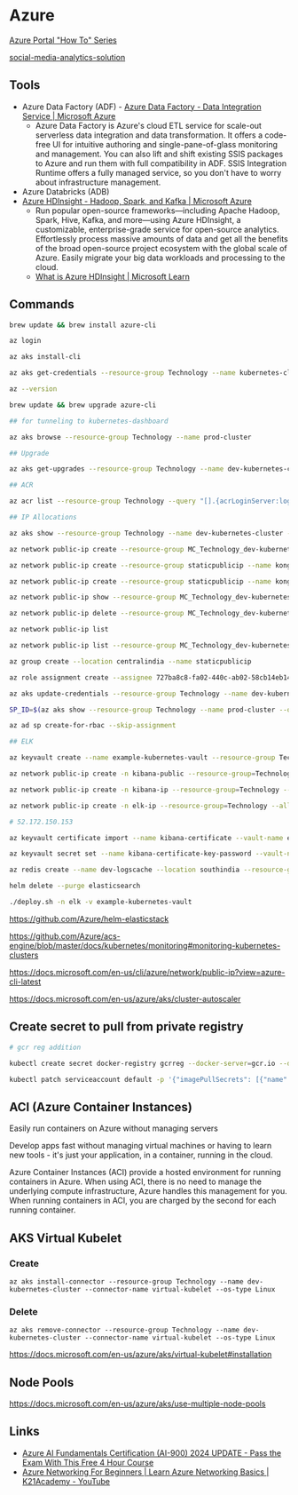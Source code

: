 # Azure

[Azure Portal "How To" Series](https://www.youtube.com/playlist?list=PLLasX02E8BPBKgXP4oflOL29TtqTzwhxR)

[social-media-analytics-solution](ai/social-media-analytics-solution.md)

## Tools

- Azure Data Factory (ADF) - [Azure Data Factory - Data Integration Service | Microsoft Azure](https://azure.microsoft.com/en-in/products/data-factory/)
	- Azure Data Factory is Azure's cloud ETL service for scale-out serverless data integration and data transformation. It offers a code-free UI for intuitive authoring and single-pane-of-glass monitoring and management. You can also lift and shift existing SSIS packages to Azure and run them with full compatibility in ADF. SSIS Integration Runtime offers a fully managed service, so you don't have to worry about infrastructure management.
- Azure Databricks (ADB)
- [Azure HDInsight - Hadoop, Spark, and Kafka | Microsoft Azure](https://azure.microsoft.com/en-us/products/hdinsight)
	- Run popular open-source frameworks—including Apache Hadoop, Spark, Hive, Kafka, and more—using Azure HDInsight, a customizable, enterprise-grade service for open-source analytics. Effortlessly process massive amounts of data and get all the benefits of the broad open-source project ecosystem with the global scale of Azure. Easily migrate your big data workloads and processing to the cloud.
	- [What is Azure HDInsight | Microsoft Learn](https://learn.microsoft.com/en-us/azure/hdinsight/hdinsight-overview)

## Commands

```bash
brew update && brew install azure-cli

az login

az aks install-cli

az aks get-credentials --resource-group Technology --name kubernetes-cluster

az --version

brew update && brew upgrade azure-cli

## for tunneling to kubernetes-dashboard

az aks browse --resource-group Technology --name prod-cluster

## Upgrade

az aks get-upgrades --resource-group Technology --name dev-kubernetes-cluster --output table

## ACR

az acr list --resource-group Technology --query "[].{acrLoginServer:loginServer}" --output table

## IP Allocations

az aks show --resource-group Technology --name dev-kubernetes-cluster --query nodeResourceGroup -o tsv

az network public-ip create --resource-group MC_Technology_dev-kubernetes-cluster_southindia --name kafka1PublicIP --allocation-method static

az network public-ip create --resource-group staticpublicip --name kongPublicIP --allocation-method static

az network public-ip create --resource-group staticpublicip --name kongproxyPublicIP --allocation-method static --sku Standard

az network public-ip show --resource-group MC_Technology_dev-kubernetes-cluster_southindia --name kafkaPublicIP

az network public-ip delete --resource-group MC_Technology_dev-kubernetes-cluster_southindia --name testPublicIP

az network public-ip list

az network public-ip list --resource-group MC_Technology_dev-kubernetes-cluster_southindia

az group create --location centralindia --name staticpublicip

az role assignment create --assignee 727ba8c8-fa02-440c-ab02-58cb14eb1420 --role "Network Contributor" --scope /subscriptions/3809021a-75e6-4568-8445-2a37bfd143dd/resourceGroups/staticpublicip

az aks update-credentials --resource-group Technology --name dev-kubernetes-cluster --reset-service-principal --service-principal $SP_ID --client-secret $SP_SECRET

SP_ID=$(az aks show --resource-group Technology --name prod-cluster --query servicePrincipalProfile.clientId -o tsv)

az ad sp create-for-rbac --skip-assignment

## ELK

az keyvault create --name example-kubernetes-vault --resource-group Technology

az network public-ip create -n kibana-public --resource-group=Technology --allocation-method=static --dns-name=kibana-public

az network public-ip create -n kibana-ip --resource-group=Technology --allocation-method=static --dns-name=kibana.example.com

az network public-ip create -n elk-ip --resource-group=Technology --allocation-method=static

# 52.172.150.153

az keyvault certificate import --name kibana-certificate --vault-name example-kubernetes-vault -f ${DOMAIN}.pfx --tags domain=${DOMAIN}

az keyvault secret set --name kibana-certificate-key-password --vault-name example-kubernetes-vault

az redis create --name dev-logscache --location southindia --resource-group Technology --sku Standard --vm-size C1

helm delete --purge elasticsearch

./deploy.sh -n elk -v example-kubernetes-vault
```

https://github.com/Azure/helm-elasticstack

https://github.com/Azure/acs-engine/blob/master/docs/kubernetes/monitoring#monitoring-kubernetes-clusters

https://docs.microsoft.com/en-us/cli/azure/network/public-ip?view=azure-cli-latest

https://docs.microsoft.com/en-us/azure/aks/cluster-autoscaler

## Create secret to pull from private registry

```bash
# gcr reg addition

kubectl create secret docker-registry gcrreg --docker-server=gcr.io --docker-username=_json_key --docker-password="$(cat ~/json-key-file.json)" --docker-email=username@example.com -n smap

kubectl patch serviceaccount default -p '{"imagePullSecrets": [{"name": "gcrreg"}]}' -n smap
```

## ACI (Azure Container Instances)

Easily run containers on Azure without managing servers

Develop apps fast without managing virtual machines or having to learn new tools - it's just your application, in a container, running in the cloud.

Azure Container Instances (ACI) provide a hosted environment for running containers in Azure. When using ACI, there is no need to manage the underlying compute infrastructure, Azure handles this management for you. When running containers in ACI, you are charged by the second for each running container.

## AKS Virtual Kubelet

### Create

`az aks install-connector --resource-group Technology --name dev-kubernetes-cluster --connector-name virtual-kubelet --os-type Linux`

### Delete

`az aks remove-connector --resource-group Technology --name dev-kubernetes-cluster --connector-name virtual-kubelet --os-type Linux`

https://docs.microsoft.com/en-us/azure/aks/virtual-kubelet#installation

## Node Pools

https://docs.microsoft.com/en-us/azure/aks/use-multiple-node-pools

## Links

- [Azure AI Fundamentals Certification (AI-900) 2024 UPDATE - Pass the Exam With This Free 4 Hour Course](https://www.freecodecamp.org/news/azure-data-fundamentals-certification-ai-900-pass-the-exam-with-this-free-4-hour-course/)
- [Azure Networking For Beginners | Learn Azure Networking Basics | K21Academy - YouTube](https://www.youtube.com/watch?v=feQvnIUJ3Iw&ab_channel=K21Academy)
